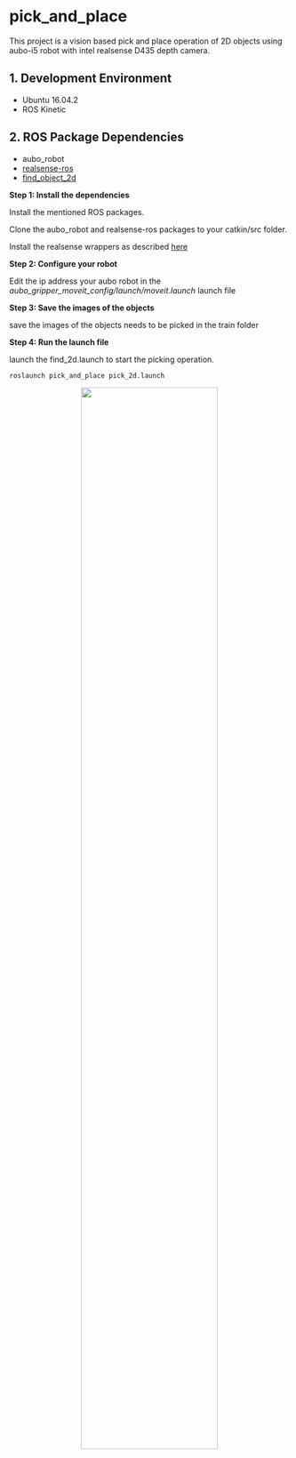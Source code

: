 # pick_and_place
This project is a vision based pick and place operation of 2D objects using aubo-i5 robot with intel realsense D435 depth camera.

## 1. Development Environment
- Ubuntu 16.04.2
- ROS Kinetic

## 2. ROS Package Dependencies
- aubo_robot
- [realsense-ros](https://github.com/IntelRealSense/realsense-ros)
- [find_object_2d](http://wiki.ros.org/find_object_2d)

__Step 1: Install the dependencies__

Install the mentioned ROS packages.

Clone the aubo_robot and realsense-ros packages to your catkin/src folder.

Install the realsense wrappers as described [here](https://github.com/IntelRealSense/librealsense/blob/master/doc/distribution_linux.md#installing-the-packages)

__Step 2: Configure your robot__

Edit the ip address your aubo robot in the _aubo_gripper_moveit_config/launch/moveit.launch_ launch file

__Step 3: Save the images of the objects__

save the images of the objects needs to be picked in the train folder

__Step 4: Run the launch file__

launch the find_2d.launch to start the picking operation. 

    roslaunch pick_and_place pick_2d.launch
<p align="center">    
<img src="picking.gif" align="center" width="70%" height="70%">
</p>

